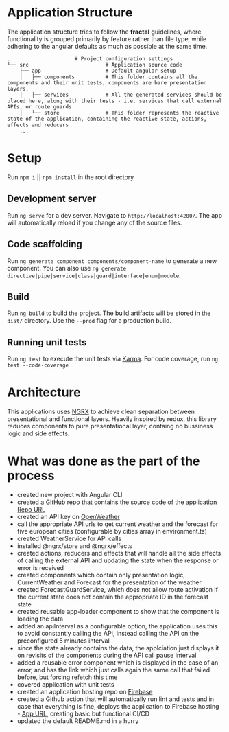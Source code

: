 # Application Structure

The application structure tries to follow the **fractal** guidelines, where functionality is grouped primarily by feature rather than file type, while adhering to the angular defaults as much as possible at the same time.

```
.                     # Project configuration settings
└── src                         # Application source code
 	├── app  		            # Default angular setup
	│	├── components          # This folder contains all the components and their unit tests, components are bare presentation layers,
 	│   ├── services 			# All the generated services should be placed here, along with their tests - i.e. services that call external APIs, or route guards
 	│	└── store 				# This folder represents the reactive state of the application, containing the reactive state, actions, effects and reducers
	...
```

# Setup

Run `npm i` || `npm install` in the root directory

## Development server

Run `ng serve` for a dev server. Navigate to `http://localhost:4200/`. The app will automatically reload if you change any of the source files.

## Code scaffolding

Run `ng generate component components/component-name` to generate a new component. You can also use `ng generate directive|pipe|service|class|guard|interface|enum|module`.

## Build

Run `ng build` to build the project. The build artifacts will be stored in the `dist/` directory. Use the `--prod` flag for a production build.

## Running unit tests

Run `ng test` to execute the unit tests via [Karma](https://karma-runner.github.io). For code coverage, run `ng test --code-coverage`

# Architecture

This applications uses [NGRX](https://ngrx.io/) to achieve clean separation between presentational and functional layers. Heavily inspired by redux, this library reduces 
components to pure presentational layer, containg no bussiness logic and side effects.

# What was done as the part of the process

- created new project with Angular CLI
- created a [GitHub](https://github.com/) repo that contains the source code of the application [Repo URL](https://github.com/high1/angular-openweather)
- created an API key on [OpenWeather](https://openweathermap.org/)
- call the appropriate API urls to get current weather and the forecast for five european cities (configurable by cities array in environment.ts)
- created WeatherService for API calls
- installed @ngrx/store and @ngrx/effects
- created actions, reducers and effects that will handle all the side effects of calling the external API and updating the state when the response or error is received
- created components which contain only presentation logic, CurrentWeather and Forecast for the presentation of the weather
- created ForecastGuardService, which does not allow route activation if the current state does not contain the appropriate ID in the forecast state
- created reusable app-loader component to show that the component is loading the data
- added an apiInterval as a configurable option, the application uses this to avoid constantly calling the API, instead calling the API on the preconfigured 5 minutes interval
- since the state already contains the data, the applciation just displays it on revisits of the components during the API call pause interval
- added a reusable error component which is displayed in the case of an error, and has the link which just calls again the same call that failed before, but forcing refetch this time
- covered application with unit tests
- created an application hosting repo on [Firebase](https://firebase.google.com/)
- created a Github action that will automatically run lint and tests and in case that everything is fine, deploys the application to Firebase hosting - [App URL](https://angular-openweather.web.app/), creating basic but functional CI/CD
- updated the default README.md in a hurry

